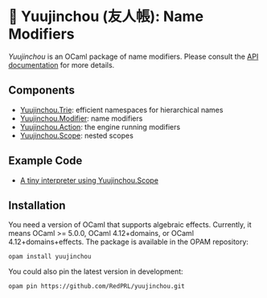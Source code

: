 # 👹 Yuujinchou (友人帳): Name Modifiers

_Yuujinchou_ is an OCaml package of name modifiers. Please consult the [API documentation](https://redprl.org/yuujinchou/yuujinchou/Yuujinchou) for more details.

## Components

- [Yuujinchou.Trie](https://redprl.org/yuujinchou/yuujinchou/Yuujinchou/Trie): efficient namespaces for hierarchical names
- [Yuujinchou.Modifier](https://redprl.org/yuujinchou/yuujinchou/Yuujinchou/Modifier): name modifiers
- [Yuujinchou.Action](https://redprl.org/yuujinchou/yuujinchou/Yuujinchou/Action): the engine running modifiers
- [Yuujinchou.Scope](https://redprl.org/yuujinchou/yuujinchou/Yuujinchou/Scope): nested scopes

## Example Code

- [A tiny interpreter using Yuujinchou.Scope](test/Example.ml)

## Installation

You need a version of OCaml that supports algebraic effects.
Currently, it means OCaml >= 5.0.0, OCaml 4.12+domains, or OCaml 4.12+domains+effects.
The package is available in the OPAM repository:
```
opam install yuujinchou
```

You could also pin the latest version in development:
```
opam pin https://github.com/RedPRL/yuujinchou.git
```
